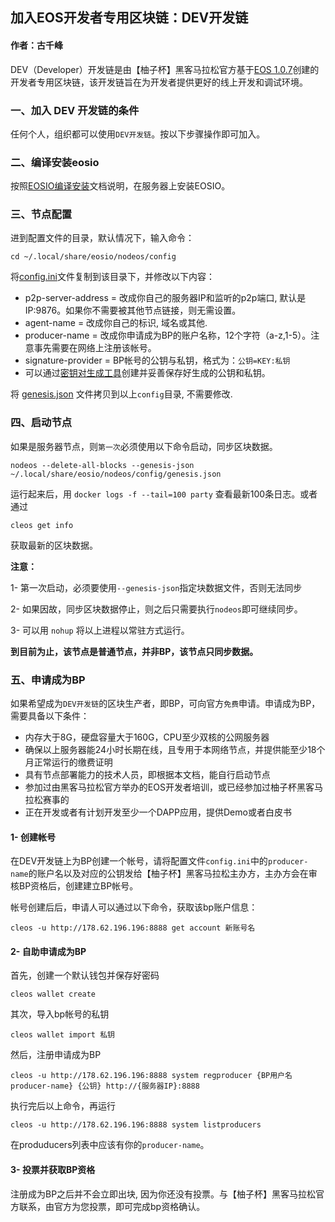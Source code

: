 ## 加入EOS开发者专用区块链：DEV开发链
#### 作者：古千峰

DEV（Developer）开发链是由【柚子杯】黑客马拉松官方基于[EOS 1.0.7](https://github.com/EOS-Mainnet/eos/tree/mainnet-1.0.7)创建的开发者专用区块链，该开发链旨在为开发者提供更好的线上开发和调试环境。

### 一、加入 DEV 开发链的条件

任何个人，组织都可以使用`DEV开发链`。按以下步骤操作即可加入。

### 二、编译安装eosio

按照[EOSIO编译安装](https://github.com/eoshackathon/eos_dapp_development_cn/blob/master/docs/eos_compile_install.md)文档说明，在服务器上安装EOSIO。

### 三、节点配置

进到配置文件的目录，默认情况下，输入命令：

```
cd ~/.local/share/eosio/nodeos/config
```
将[config.ini](https://github.com/eoshackathon/eos_dapp_development_cn/blob/master/docs/config.ini)文件复制到该目录下，并修改以下内容：

* p2p-server-address = 改成你自己的服务器IP和监听的p2p端口, 默认是 IP:9876。如果你不需要被其他节点链接，则无需设置。
* agent-name = 改成你自己的标识, 域名或其他.
* producer-name = 改成你申请成为BP的账户名称，12个字符（a-z,1-5）。注意事先需要在网络上注册该帐号。
* signature-provider = BP帐号的公钥与私钥，格式为：`公钥=KEY:私钥`
* 可以通过[密钥对生成工具](http://178.62.196.196/eosjs-ecc/)创建并妥善保存好生成的公钥和私钥。

将 [genesis.json](https://github.com/eoshackathon/eos_dapp_development_cn/blob/master/docs/genesis.json) 文件拷贝到以上`config`目录, 不需要修改.

### 四、启动节点
如果是服务器节点，则`第一次`必须使用以下命令启动，同步区块数据。

```
nodeos --delete-all-blocks --genesis-json ~/.local/share/eosio/nodeos/config/genesis.json
```

运行起来后，用 `docker logs -f --tail=100 party` 查看最新100条日志。或者通过

```
cleos get info
```
获取最新的区块数据。

**注意：**

1- 第一次启动，必须要使用`--genesis-json`指定块数据文件，否则无法同步

2- 如果因故，同步区块数据停止，则之后只需要执行`nodeos`即可继续同步。

3- 可以用 `nohup` 将以上进程以常驻方式运行。

**到目前为止，该节点是普通节点，并非BP，该节点只同步数据。**

### 五、申请成为BP
如果希望成为`DEV开发链`的区块生产者，即BP，可向官方`免费`申请。申请成为BP，需要具备以下条件：

*   内存大于8G，硬盘容量大于160G，CPU至少双核的公网服务器
*   确保以上服务器能24小时长期在线，且专用于本网络节点，并提供能至少18个月正常运行的缴费证明
*   具有节点部署能力的技术人员，即根据本文档，能自行启动节点
*   参加过由黑客马拉松官方举办的EOS开发者培训，或已经参加过柚子杯黑客马拉松赛事的
*   正在开发或者有计划开发至少一个DAPP应用，提供Demo或者白皮书


#### 1- 创建帐号

在DEV开发链上为BP创建一个帐号，请将配置文件`config.ini`中的`producer-name`的账户名以及对应的公钥发给【柚子杯】黑客马拉松主办方，主办方会在审核BP资格后，创建建立BP帐号。

帐号创建后后，申请人可以通过以下命令，获取该bp账户信息：

```
cleos -u http://178.62.196.196:8888 get account 新账号名
```

#### 2- 自助申请成为BP
首先，创建一个默认钱包并保存好密码

```
cleos wallet create
``` 

其次，导入bp帐号的私钥

```
cleos wallet import 私钥
```

然后，注册申请成为BP

```
cleos -u http://178.62.196.196:8888 system regproducer {BP用户名producer-name} {公钥} http://{服务器IP}:8888
```

执行完后以上命令，再运行

```
cleos -u http://178.62.196.196:8888 system listproducers
```
在produducers列表中应该有你的`producer-name`。

#### 3- 投票并获取BP资格

注册成为BP之后并不会立即出块, 因为你还没有投票。与【柚子杯】黑客马拉松官方联系，由官方为您投票，即可完成bp资格确认。
